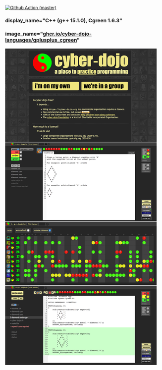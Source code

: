 [![Github Action (master)](https://github.com/cyber-dojo-languages/gplusplus-cgreen/actions/workflows/main.yml/badge.svg)](https://github.com/cyber-dojo-languages/gplusplus-cgreen/actions)

### display_name="C++ (g++ 15.1.0), Cgreen 1.6.3"
### image_name="[ghcr.io/cyber-dojo-languages/gplusplus_cgreen](https://github.com/cyber-dojo-languages/gpp-cgreen/pkgs/container/gpp_cgreen)"

![cyber-dojo.org home page](https://github.com/cyber-dojo/cyber-dojo/blob/master/shared/home_page_snapshot.png)
